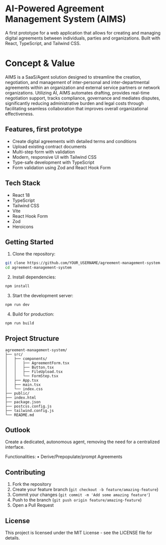 # AI-Powered Agreement Management System (AIMS)

A first prototype for a web application that allows for creating and managing digital agreements between individuals, parties and organizations.
Built with React, TypeScript, and Tailwind CSS.

# Concept & Value

AIMS is a SaaS/Agent solution designed to streamline the creation, negotiation, and management of inter-personal and inter-departmental agreements 
within an organization and external service partners or network organizations.
Utilizing AI, AIMS automates drafting, provides real-time negotiation support, tracks compliance, governance and mediates disputes, 
significantly reducing administrative burden and legal costs through facilitating seamless collaboration that improves overall organizational effectiveness.


## Features, first prototype

- Create digital agreements with detailed terms and conditions
- Upload existing contract documents
- Multi-step form with validation
- Modern, responsive UI with Tailwind CSS
- Type-safe development with TypeScript
- Form validation using Zod and React Hook Form

## Tech Stack

- React 18
- TypeScript
- Tailwind CSS
- Vite
- React Hook Form
- Zod
- Heroicons

## Getting Started

1. Clone the repository:
```bash
git clone https://github.com/YOUR_USERNAME/agreement-management-system.git
cd agreement-management-system
```

2. Install dependencies:
```bash
npm install
```

3. Start the development server:
```bash
npm run dev
```

4. Build for production:
```bash
npm run build
```

## Project Structure

```
agreement-management-system/
├── src/
│   ├── components/
│   │   ├── AgreementForm.tsx
│   │   ├── Button.tsx
│   │   ├── FileUpload.tsx
│   │   └── FormStep.tsx
│   ├── App.tsx
│   ├── main.tsx
│   └── index.css
├── public/
├── index.html
├── package.json
├── postcss.config.js
├── tailwind.config.js
└── README.md
```

## Outlook
Create a dedicated, autonomous agent, removing the need for a centralized interface.

Functionalities:
• Derive/Prepopulate/prompt Agreements

## Contributing

1. Fork the repository
2. Create your feature branch (`git checkout -b feature/amazing-feature`)
3. Commit your changes (`git commit -m 'Add some amazing feature'`)
4. Push to the branch (`git push origin feature/amazing-feature`)
5. Open a Pull Request

## License

This project is licensed under the MIT License - see the LICENSE file for details.
